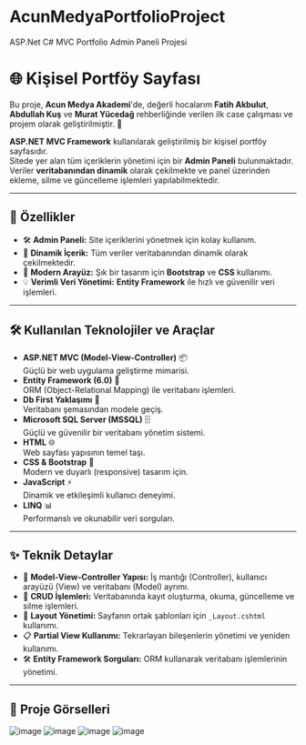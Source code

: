 # AcunMedyaPortfolioProject
 ASP.Net C# MVC Portfolio Admin Paneli Projesi
# 🌐 Kişisel Portföy Sayfası

Bu proje, **Acun Medya Akademi**'de, değerli hocalarım **Fatih Akbulut**, **Abdullah Kuş** ve **Murat Yücedağ** rehberliğinde verilen ilk case çalışması ve projem olarak geliştirilmiştir. 🌟  

**ASP.NET MVC Framework** kullanılarak geliştirilmiş bir kişisel portföy sayfasıdır.  
Sitede yer alan tüm içeriklerin yönetimi için bir **Admin Paneli** bulunmaktadır.  
Veriler **veritabanından dinamik** olarak çekilmekte ve panel üzerinden ekleme, silme ve güncelleme işlemleri yapılabilmektedir.  

---

## 🚀 Özellikler

- 🛠️ **Admin Paneli:** Site içeriklerini yönetmek için kolay kullanım.  
- 🔄 **Dinamik İçerik:** Tüm veriler veritabanından dinamik olarak çekilmektedir.  
- 🎨 **Modern Arayüz:** Şık bir tasarım için **Bootstrap** ve **CSS** kullanımı.  
- 💡 **Verimli Veri Yönetimi:** **Entity Framework** ile hızlı ve güvenilir veri işlemleri.  

---

## 🛠️ Kullanılan Teknolojiler ve Araçlar

- **ASP.NET MVC (Model-View-Controller)** 📦  
  Güçlü bir web uygulama geliştirme mimarisi.  
- **Entity Framework (6.0)** 🔗  
  ORM (Object-Relational Mapping) ile veritabanı işlemleri.  
- **Db First Yaklaşımı** 📜  
  Veritabanı şemasından modele geçiş.  
- **Microsoft SQL Server (MSSQL)** 🗄️  
  Güçlü ve güvenilir bir veritabanı yönetim sistemi.  
- **HTML** 🌐  
  Web sayfası yapısının temel taşı.  
- **CSS & Bootstrap** 🎨  
  Modern ve duyarlı (responsive) tasarım için.  
- **JavaScript** ⚡  
  Dinamik ve etkileşimli kullanıcı deneyimi.  
- **LINQ** 📊  
  Performanslı ve okunabilir veri sorguları.  

---

## ✨ Teknik Detaylar

- 📂 **Model-View-Controller Yapısı:** İş mantığı (Controller), kullanıcı arayüzü (View) ve veritabanı (Model) ayrımı.  
- 🔧 **CRUD İşlemleri:** Veritabanında kayıt oluşturma, okuma, güncelleme ve silme işlemleri.  
- 📑 **Layout Yönetimi:** Sayfanın ortak şablonları için `_Layout.cshtml` kullanımı.  
- 📋 **Partial View Kullanımı:** Tekrarlayan bileşenlerin yönetimi ve yeniden kullanımı.  
- 🛠️ **Entity Framework Sorguları:** ORM kullanarak veritabanı işlemlerinin yönetimi.  

---

## 📂 Proje Görselleri 
![image](https://github.com/user-attachments/assets/216fb68c-77ad-453b-b77d-23755cb179b9)
![image](https://github.com/user-attachments/assets/9b276630-ec30-4d77-b314-310c8ca93ec1)
![image](https://github.com/user-attachments/assets/6dba6200-2ea4-4052-85e7-034372984ff8)
![image](https://github.com/user-attachments/assets/51d5f665-7272-4637-8ac7-06ceff30f10d)



